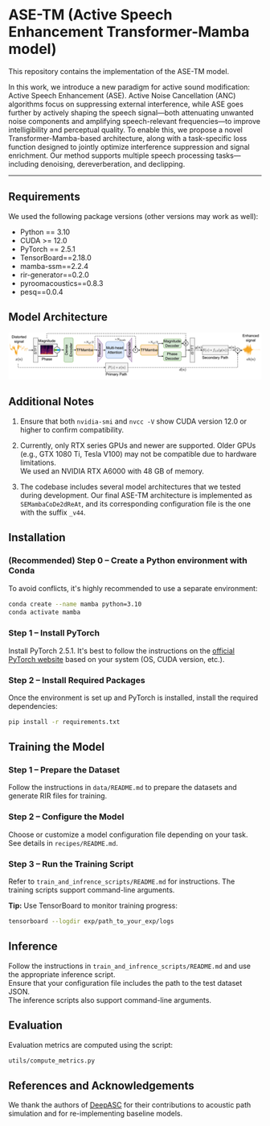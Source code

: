 # ASE-TM (Active Speech Enhancement Transformer-Mamba model)

This repository contains the implementation of the ASE-TM model.

In this work, we introduce a new paradigm for active sound modification: Active Speech Enhancement (ASE). Active Noise Cancellation (ANC) algorithms focus on suppressing external interference, while ASE goes further by actively shaping the speech signal—both attenuating unwanted noise components and amplifying speech-relevant frequencies—to improve intelligibility and perceptual quality. To enable this, we propose a novel Transformer-Mamba-based architecture, along with a task-specific loss function designed to jointly optimize interference suppression and signal enrichment. Our method supports multiple speech processing tasks—including denoising, dereverberation, and declipping.

---

## Requirements

We used the following package versions (other versions may work as well):

- Python == 3.10  
- CUDA >= 12.0  
- PyTorch == 2.5.1
- TensorBoard==2.18.0
- mamba-ssm==2.2.4
- rir-generator==0.2.0
- pyroomacoustics==0.8.3
- pesq==0.0.4


## Model Architecture

![ASE-TM model](imgs/ase_mamba_arch.png)

## Additional Notes

1. Ensure that both `nvidia-smi` and `nvcc -V` show CUDA version 12.0 or higher to confirm compatibility.

2. Currently, only RTX series GPUs and newer are supported. Older GPUs (e.g., GTX 1080 Ti, Tesla V100) may not be compatible due to hardware limitations.  
   We used an NVIDIA RTX A6000 with 48 GB of memory.

3. The codebase includes several model architectures that we tested during development. Our final ASE-TM architecture is implemented as `SEMambaCoDe2dReAt`, and its corresponding configuration file is the one with the suffix `_v44`.

## Installation

### (Recommended) Step 0 – Create a Python environment with Conda

To avoid conflicts, it's highly recommended to use a separate environment:

```bash
conda create --name mamba python=3.10
conda activate mamba
```

### Step 1 – Install PyTorch

Install PyTorch 2.5.1. It's best to follow the instructions on the [official PyTorch website](https://pytorch.org/get-started/previous-versions/) based on your system (OS, CUDA version, etc.).

### Step 2 – Install Required Packages

Once the environment is set up and PyTorch is installed, install the required dependencies:

```bash
pip install -r requirements.txt
```

## Training the Model

### Step 1 – Prepare the Dataset

Follow the instructions in `data/README.md` to prepare the datasets and generate RIR files for training.

### Step 2 – Configure the Model

Choose or customize a model configuration file depending on your task. See details in `recipes/README.md`.

### Step 3 – Run the Training Script

Refer to `train_and_infrence_scripts/README.md` for instructions. The training scripts support command-line arguments.

**Tip:** Use TensorBoard to monitor training progress:
```bash
tensorboard --logdir exp/path_to_your_exp/logs
```

## Inference

Follow the instructions in `train_and_infrence_scripts/README.md` and use the appropriate inference script.  
Ensure that your configuration file includes the path to the test dataset JSON.  
The inference scripts also support command-line arguments.

## Evaluation

Evaluation metrics are computed using the script:
```bash
utils/compute_metrics.py
```

## References and Acknowledgements

We thank the authors of [DeepASC](https://github.com/mishalydev/DeepASC) for their contributions to acoustic path simulation and for re-implementing baseline models.
